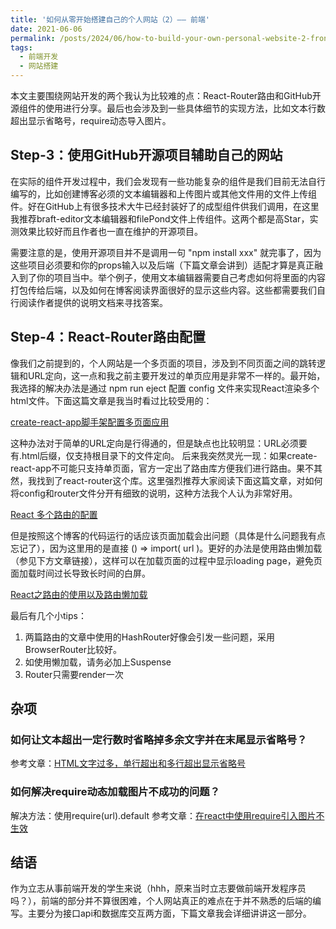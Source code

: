 ```yaml
---
title: '如何从零开始搭建自己的个人网站（2）—— 前端'
date: 2021-06-06
permalink: /posts/2024/06/how-to-build-your-own-personal-website-2-frontend/
tags:
  - 前端开发
  - 网站搭建
---
```


本文主要围绕网站开发的两个我认为比较难的点：React-Router路由和GitHub开源组件的使用进行分享。最后也会涉及到一些具体细节的实现方法，比如文本行数超出显示省略号，require动态导入图片。

## Step-3：使用GitHub开源项目辅助自己的网站

在实际的组件开发过程中，我们会发现有一些功能复杂的组件是我们目前无法自行编写的，比如创建博客必须的文本编辑器和上传图片或其他文件用的文件上传组件。好在GitHub上有很多技术大牛已经封装好了的成型组件供我们调用，在这里我推荐braft-editor文本编辑器和filePond文件上传组件。这两个都是高Star，实测效果比较好而且作者也一直在维护的开源项目。

需要注意的是，使用开源项目并不是调用一句 "npm install xxx" 就完事了，因为这些项目必须要和你的props输入以及后端（下篇文章会讲到）适配才算是真正融入到了你的项目当中。举个例子，使用文本编辑器需要自己考虑如何将里面的内容打包传给后端，以及如何在博客阅读界面很好的显示这些内容。这些都需要我们自行阅读作者提供的说明文档来寻找答案。

## Step-4：React-Router路由配置

像我们之前提到的，个人网站是一个多页面的项目，涉及到不同页面之间的跳转逻辑和URL定向，这一点和我之前主要开发过的单页应用是非常不一样的。最开始，我选择的解决办法是通过 npm run eject 配置 config 文件来实现React渲染多个html文件。下面这篇文章是我当时看过比较受用的：

[create-react-app脚手架配置多页面应用](https://blog.csdn.net/iwowen/article/details/103538942)

这种办法对于简单的URL定向是行得通的，但是缺点也比较明显：URL必须要有.html后缀，仅支持根目录下的文件定向。
后来我突然灵光一现：如果create-react-app不可能只支持单页面，官方一定出了路由库方便我们进行路由。果不其然，我找到了react-router这个库。这里强烈推荐大家阅读下面这篇文章，对如何将config和router文件分开有细致的说明，这种方法我个人认为非常好用。

[React 多个路由的配置](https://blog.csdn.net/weixin_46041654/article/details/109383804)

但是按照这个博客的代码运行的话应该页面加载会出问题（具体是什么问题我有点忘记了），因为这里用的是直接 () => import( url )。更好的办法是使用路由懒加载（参见下方文章链接），这样可以在加载页面的过程中显示loading page，避免页面加载时间过长导致长时间的白屏。

[React之路由的使用以及路由懒加载](https://blog.csdn.net/qq_42944436/article/details/105229267)

最后有几个小tips：
1. 两篇路由的文章中使用的HashRouter好像会引发一些问题，采用BrowserRouter比较好。
2. 如使用懒加载，请务必加上Suspense
3. Router只需要render一次

## 杂项

### 如何让文本超出一定行数时省略掉多余文字并在末尾显示省略号？

参考文章：[HTML文字过多，单行超出和多行超出显示省略号](https://blog.csdn.net/weixin_34160277/article/details/92034284?utm_medium=distribute.pc_relevant.none-task-blog-BlogCommendFromMachineLearnPai2-1.control&dist_request_id=1328576.9599.16146502026879395&depth_1-utm_source=distribute.pc_relevant.none-task-blog-BlogCommendFromMachineLearnPai2-1.control)

### 如何解决require动态加载图片不成功的问题？

解决方法：使用require(url).default
参考文章：[在react中使用require引入图片不生效](https://www.cnblogs.com/shellon/p/14240630.html)

## 结语

作为立志从事前端开发的学生来说（hhh，原来当时立志要做前端开发程序员吗？），前端的部分并不算很困难，个人网站真正的难点在于并不熟悉的后端的编写。主要分为接口api和数据库交互两方面，下篇文章我会详细讲讲这一部分。
